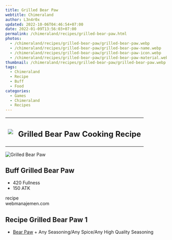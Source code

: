 ```yaml
---
title: Grilled Bear Paw
webtitle: Chimeraland
author: L3n4r0x
updated: 2022-10-06T04:46:54+07:00
date: 2022-01-09T13:56:03+07:00
permalink: /chimeraland/recipes/grilled-bear-paw.html
photos:
  - /chimeraland/recipes/grilled-bear-paw/grilled-bear-paw.webp
  - /chimeraland/recipes/grilled-bear-paw/grilled-bear-paw-name.webp
  - /chimeraland/recipes/grilled-bear-paw/grilled-bear-paw-icon.webp
  - /chimeraland/recipes/grilled-bear-paw/grilled-bear-paw-material.webp
thumbnail: /chimeraland/recipes/grilled-bear-paw/grilled-bear-paw.webp
tags:
  - Chimeraland
  - Recipe
  - Buff
  - Food
categories:
  - Games
  - Chimeraland
  - Recipes
---
```


<section id="bootstrap-wrapper"><link rel="stylesheet" href="https://cdn.statically.io/gh/dimaslanjaka/Web-Manajemen/40ac3225/css/bootstrap-4.5-wrapper.css"/><div class="row mb-2"><div class="col-md-12 mb-2"><table class="table" id="post-info"><tbody><tr><td><img class="d-inline-block me-2" src="/chimeraland/recipes/grilled-bear-paw/grilled-bear-paw-icon.webp" width="auto" height="auto"/></td><td><h1 class="fs-5">Grilled Bear Paw Cooking Recipe</h1></td></tr></tbody></table></div></div><div class="card mb-2"><div class="row g-0"><div class="col-sm-4 position-relative mb-2"><img src="/chimeraland/recipes/grilled-bear-paw/grilled-bear-paw-material.webp" class="card-img fit-cover w-100 h-100" alt="Grilled Bear Paw" data-fancybox="true"/></div><div class="col-sm-8 mb-2"><div class="card-body"><h2 class="card-title fs-5">Buff Grilled Bear Paw</h2><div class="card-text"><ul><li>420 Fullness</li><li>150 ATK</li></ul></div><span class="badge rounded-pill bg-dark">recipe</span></div><div class="card-footer text-end text-muted">webmanajemen.com</div></div></div></div><div class="row mb-2"><div class="col-12 col-lg-6 recipe-item mb-2"><div class="card"><div class="card-body"><h2 class="card-title fs-5">Recipe Grilled Bear Paw 1</h2><div class="card-text"><ul><li><a class="text-decoration-none" href="/chimeraland/materials/bear-paw.html">Bear Paw</a><span> + </span>Any Seasoning/Any Spice/Any High Quality Seasoning</li></ul></div></div></div></div></div></section>